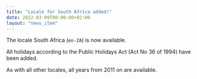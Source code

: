 ```yaml
---
title: "Locale for South Africa added!"
date: 2022-03-09T00:00:00+02:00
layout: "news_item"
---
```


The locale South Africa (`en-ZA`) is now available.
<!--more-->

All holidays according to the Public Holidays Act (Act No 36 of 1994) have been added.

As with all other locales, all years from 2011 on are available.
